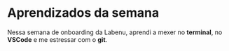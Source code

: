 # Aprendizados da semana
Nessa semana de onboarding da Labenu, aprendi a mexer no **terminal**, no **VSCode** e me estressar com o **git**.